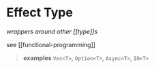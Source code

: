 # Effect Type

_wrappers around other [[type]]s_

see [[functional-programming]]

> **examples** `Vec<T>`, `Option<T>`, `Async<T>`, `IO<T>`
